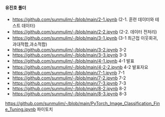 #### 유진호 폴더

* https://github.com/sunmulim/-/blob/main/2-1.ipynb (2-1. 훈련 데이터와 테스트 데이터)
* https://github.com/sunmulim/-/blob/main/2-2.ipynb (2-2. 데이터 전처리)
* https://github.com/sunmulim/-/blob/main/3-1.ipynb (3-1 최근접 이웃회귀,과대적합,과소적합)
* https://github.com/sunmulim/-/blob/main/3-2.ipynb 3-2
* https://github.com/sunmulim/-/blob/main/3-3.ipynb 3-3
* https://github.com/sunmulim/-/blob/main/4-1.ipynb 4-1 발표
* https://github.com/sunmulim/-/blob/main/4-2-2.ipynb 4-2 발표자요
* https://github.com/sunmulim/-/blob/main/7-1.ipynb 7-1
* https://github.com/sunmulim/-/blob/main/7-2.ipynb 7-2
* https://github.com/sunmulim/-/blob/main/7-3.ipynb 7-3
* https://github.com/sunmulim/-/blob/main/8-2.ipynb 8-2
* https://github.com/sunmulim/-/blob/main/8-3.ipynb 8-3


 https://github.com/sunmulim/-/blob/main/PyTorch_Image_Classification_Fine_Tuning.ipynb 파이토치
